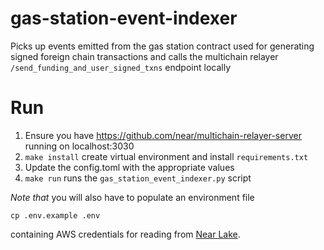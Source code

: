 # gas-station-event-indexer
Picks up events emitted from the gas station contract used for generating signed foreign chain transactions and calls the multichain relayer `/send_funding_and_user_signed_txns` endpoint locally

# Run
1. Ensure you have https://github.com/near/multichain-relayer-server running on localhost:3030
2. `make install` create virtual environment and install `requirements.txt`
3. Update the config.toml with the appropriate values
4. `make run` runs the `gas_station_event_indexer.py` script

*Note that* you will also have to populate an environment file
```shell
cp .env.example .env
```
containing AWS credentials for reading from [Near Lake](https://docs.near.org/concepts/advanced/near-lake-framework).
